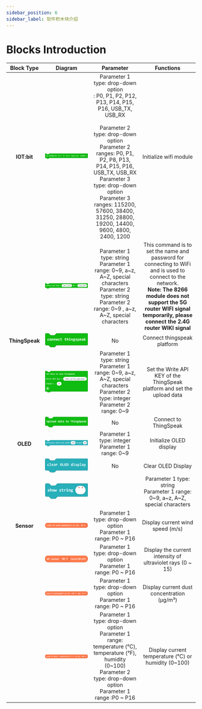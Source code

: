 ```yaml
---
sidebar_position: 6
sidebar_label: 软件积木块介绍
---
```


# Blocks Introduction

| Block Type | Diagram | Parameter | Functions |
| :-: | :-: | :-: | :-: |
| **IOT:bit** | ![](./images/blocks-01.png) | Parameter 1 type: drop-down option<br />: P0, P1, P2, P12, P13, P14, P15, P16, USB_TX, USB_RX<br /><br />Parameter 2 type: drop-down option<br />Parameter 2 ranges: P0, P1, P2, P8, P13, P14, P15, P16, USB_TX, USB_RX<br />Parameter 3 type: drop-down option<br />Parameter 3 ranges: 115200, 57600, 38400, 31250, 28800, 19200, 14400, 9600, 4800, 2400, 1200 | Initialize wifi module |
|  | ![](./images/blocks-02.png) | Parameter 1 type: string<br />Parameter 1 range: 0~9, a~z, A~Z, special characters<br />Parameter 2 type: string<br />Parameter 2 range: 0~9 , a~z, A~Z, special characters | This command is to set the name and password for connecting to WiFi and is used to connect to the network. <br />**Note: The 8266 module does not support the 5G router WIFI signal temporarily, please connect the 2.4G router WIKI signal** | Connect to wifi |
| **ThingSpeak** | ![](./images/blocks-03.png) | No | Connect thingspeak platform |
|  | ![](./images/blocks-04.png) | Parameter 1 type: string<br />Parameter 1 range: 0~9, a~z, A~Z, special characters<br />Parameter 2 type: integer<br />Parameter 2 range: 0~9 | Set the Write API KEY of the ThingSpeak platform and set the upload data |
|  | ![](./images/blocks-05.png) | No | Connect to ThingSpeak |
| **OLED** | ![](./images/blocks-06.png) | Parameter 1 type: integer<br />Parameter 1 range: 0~9 | Initialize OLED display |
| | ![](./images/blocks-07.png) | No | Clear OLED Display |
| | ![](./images/blocks-08.png) ||Parameter 1 type: string<br />Parameter 1 range: 0~9, a~z, A~Z, special characters<br /> | OLED display shows string |
| **Sensor** | ![](./images/blocks-09.png) | Parameter 1 type: drop-down option<br />Parameter 1 range: P0 ~ P16 | Display current wind speed (m/s) |
| | ![](./images/blocks-10.png) | Parameter 1 type: drop-down option<br />Parameter 1 range: P0 ~ P16 | Display the current intensity of ultraviolet rays (0 ~ 15) |
| | ![](./images/blocks-11.png) | Parameter 1 type: drop-down option<br />Parameter 1 range: P0 ~ P16 | Display current dust concentration (μg/m³) |
| | ![](./images/blocks-12.png) | Parameter 1 type: drop-down option<br />Parameter 1 range: temperature (°C), temperature (°F), humidity (0~100)<br /> Parameter 2 type: drop-down option<br />Parameter 1 range :P0 ~ P16 | Display current temperature (℃) or humidity (0~100) |
